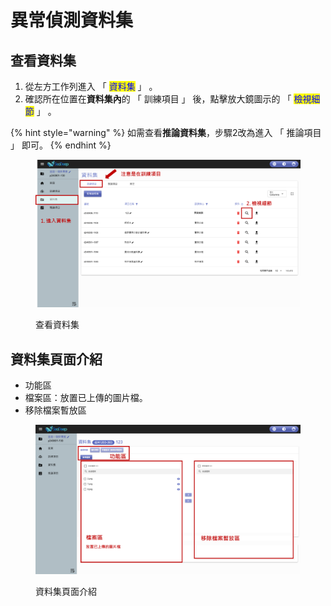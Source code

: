 # 異常偵測資料集

## 查看資料集

1. 從左方工作列進入 「 <mark style="color:blue;">資料集</mark> 」 。
2. 確認所在位置在**資料集內**的 「 訓練項目 」 後，點擊放大鏡圖示的 「 <mark style="color:blue;">檢視細節</mark> 」 。

{% hint style="warning" %}
如需查看**推論資料集**，步驟2改為進入 「 推論項目 」 即可。
{% endhint %}

<figure><img src="../../.gitbook/assets/image (129).png" alt=""><figcaption><p>查看資料集</p></figcaption></figure>

## 資料集頁面介紹

* 功能區
* 檔案區：放置已上傳的圖片檔。
* 移除檔案暫放區

<figure><img src="../../.gitbook/assets/image (130).png" alt=""><figcaption><p>資料集頁面介紹</p></figcaption></figure>
